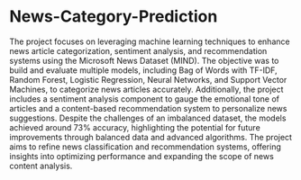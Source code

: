 # News-Category-Prediction

The project focuses on leveraging machine learning techniques to enhance news article categorization, sentiment analysis, and recommendation systems using the Microsoft News Dataset (MIND). The objective was to build and evaluate multiple models, including Bag of Words with TF-IDF, Random Forest, Logistic Regression, Neural Networks, and Support Vector Machines, to categorize news articles accurately. Additionally, the project includes a sentiment analysis component to gauge the emotional tone of articles and a content-based recommendation system to personalize news suggestions. Despite the challenges of an imbalanced dataset, the models achieved around 73% accuracy, highlighting the potential for future improvements through balanced data and advanced algorithms. The project aims to refine news classification and recommendation systems, offering insights into optimizing performance and expanding the scope of news content analysis.
